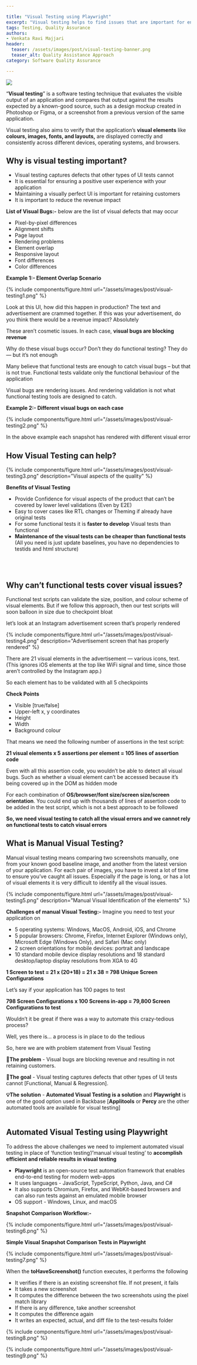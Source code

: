 ```yaml
---

title: "Visual Testing using Playwright"
excerpt: "Visual testing helps to find issues that are important for end-users that can not be caught by other types of testing"
tags: Testing, Quality Assurance
authors:
- Venkata Ravi Majjari
header:
  teaser: /assets/images/post/visual-testing-banner.png
  teaser_alt: Quality Assistance Approach
category: Software Quality Assurance

---
```


![](/assets/images/post/visual-testing-banner.png)

“**Visual testing**” is a software testing technique that evaluates the visible output of an application and compares that output against the results expected by a known-good source, such as a design mockup created in Photoshop or Figma, or a screenshot from a previous version of the same application.

Visual testing also aims to verify that the application’s **visual elements** like **colours, images, fonts, and layouts,** are displayed correctly and consistently across different devices, operating systems, and browsers.


## **Why is visual testing important?**

- Visual testing captures defects that other types of UI tests cannot
- It is essential for ensuring a positive user experience with your application
- Maintaining a visually perfect UI is important for retaining customers
- It is important to reduce the revenue impact

**List of Visual Bugs:-** below are the list of visual defects that may occur
- Pixel-by-pixel differences
- Alignment shifts
- Page layout
- Rendering problems
- Element overlap
- Responsive layout
- Font differences
- Color differences

**Example 1:- Element Overlap Scenario**

{% include
  components/figure.html
  url="/assets/images/post/visual-testing1.png"
%}

Look at this UI, how did this happen in production?
The text and advertisement are crammed together. If this was your advertisement, do you think there would be a revenue impact? Absolutely

These aren’t cosmetic issues. In each case, **visual bugs are blocking revenue**

Why do these visual bugs occur? Don’t they do functional testing? They do — but it’s not enough

Many believe that functional tests are enough to catch visual bugs – but that is not true. Functional tests validate only the functional behaviour of the application

Visual bugs are rendering issues. And rendering validation is not what functional testing tools are designed to catch.

**Example 2:- Different visual bugs on each case**

{% include
  components/figure.html
  url="/assets/images/post/visual-testing2.png"
%}

In the above example each snapshot has rendered with different visual error

## **How Visual Testing can help?**


{% include
  components/figure.html
  url="/assets/images/post/visual-testing3.png"
  description="Visual aspects of the quality"
%}

**Benefits of Visual Testing**

- Provide Confidence for visual aspects of the product that can’t be covered by lower level validations (Even by E2E)
- Easy to cover cases like RTL changes or Theming if already have original tests
- For some functional tests it is **faster to develop** Visual tests than functional
- **Maintenance of the visual tests can be cheaper than functional tests** (All you need is just update baselines, you have no dependencies to testids and html structure)
<br>
<br>

## **Why can’t functional tests cover visual issues?**

Functional test scripts can validate the size, position, and colour scheme of visual elements. But if we follow this approach, then our test scripts will soon balloon in size due to checkpoint bloat

let’s look at an Instagram advertisement screen that’s properly rendered

{% include
  components/figure.html
  url="/assets/images/post/visual-testing4.png"
  description="Advertisement screen that has properly rendered"
%}

There are 21 visual elements in the advertisement — various icons, text. (This ignores iOS elements at the top like WiFi signal and time, since those aren’t controlled by the Instagram app.)

So each element has to be validated with all 5 checkpoints

**Check Points**
- Visible [true/false]
- Upper-left x, y coordinates
- Height
- Width
- Background colour

That means we need the following number of assertions in the test script:

**21 visual elements x 5 assertions per element = 105 lines of assertion code**

Even with all this assertion code, you wouldn’t be able to detect all visual bugs. Such as whether a visual element can’t be accessed because it’s being covered up in the DOM as hidden mode

For each combination of **OS/browser/font size/screen size/screen orientation**. You could end up with thousands of lines of assertion code to be added in the test script, which is not a best approach to be followed

**So, we need visual testing to catch all the visual errors and we cannot rely on functional tests to catch visual errors**


## **What is Manual Visual Testing?**

Manual visual testing means comparing two screenshots manually, one from your known good baseline image, and another from the latest version of your application. For each pair of images, you have to invest a lot of time to ensure you’ve caught all issues. Especially if the page is long, or has a lot of visual elements it is very difficult to identify all the visual issues. 

{% include
  components/figure.html
  url="/assets/images/post/visual-testing5.png"
  description="Manual Visual Identification of the elements"
%}

**Challenges of manual Visual Testing:-**
Imagine you need to test your application on

- 5 operating systems: Windows, MacOS, Android, iOS, and Chrome
- 5 popular browsers: Chrome, Firefox, Internet Explorer (Windows only), Microsoft Edge (Windows Only), and Safari (Mac only)
- 2 screen orientations for mobile devices: portrait and landscape
- 10 standard mobile device display resolutions and 18 standard desktop/laptop display resolutions from XGA to 4G

**1 Screen to test = 21 x (20+18) = 21 x 38 = 798 Unique Screen Configurations**

Let’s say if your application has 100 pages to test

**798 Screen Configurations x 100 Screens in-app = 79,800 Screen Configurations to test**

Wouldn’t it be great if there was a way to automate this crazy-tedious process?

Well, yes there is… a process is in place to do the tedious 


So, here we are with problem statement from Visual Testing

**🚨The problem** - Visual bugs are blocking revenue and resulting in not retaining customers.

**🎯The goal** - Visual testing captures defects that other types of UI tests cannot [Functional, Manual & Regression].

**💡The solution** - **Automated Visual Testing is a solution** and **Playwright** is one of the good option used in Backbase [**Applitools** or **Percy** are the other automated tools are available for visual testing]
<br>
<br>

## **Automated Visual Testing using Playwright**

To address the above challenges we need to implement automated visual testing in place of ‘function testing’/’manual visual testing’ to **accomplish efficient and reliable results in visual testing**

- **Playwright** is an open-source test automation framework that enables end-to-end testing for modern web-apps
- It uses languages - JavaScript, TypeScript, Python, Java, and C#
- It also supports Chromium, Firefox, and WebKit-based browsers and can also run tests against an emulated mobile browser
- OS support - Windows, Linux, and macOS


**Snapshot Comparison Workflow:-**

{% include
  components/figure.html
  url="/assets/images/post/visual-testing6.png"
%}

**Simple Visual Snapshot Comparison Tests in Playwright**

{% include
  components/figure.html
  url="/assets/images/post/visual-testing7.png"
%}

When the **toHaveScreenshot()** function executes, it performs the following


- It verifies if there is an existing screenshot file. If not present, it fails
- It takes a new screenshot
- It computes the difference between the two screenshots using the pixel match library
- If there is any difference, take another screenshot
- It computes the difference again
- It writes an expected, actual, and diff file to the test-results folder

{% include
  components/figure.html
  url="/assets/images/post/visual-testing8.png"
%}


{% include
  components/figure.html
  url="/assets/images/post/visual-testing9.png"
%}

